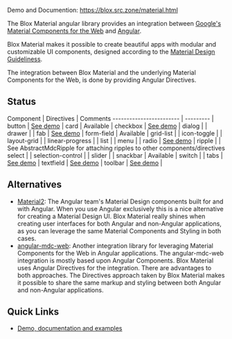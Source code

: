 Demo and Documention: https://blox.src.zone/material.html

The Blox Material angular library provides an integration between
[Google's Material Components for the Web](https://github.com/material-components/material-components-web)
and [Angular](https://angular.io).

Blox Material makes it possible to create beautiful apps with modular and customizable UI components,
designed according to the [Material Design Guideliness](https://material.io/guidelines).

The integration between Blox Material and the underlying Material Components for the Web,
is done by providing Angular Directives.

## Status 

Component                | Directives | Comments
------------------------ | --------- |
button                   | [See demo](https://blox.src.zone/material.html#/directives/button) |
card                     | Available |
checkbox                 | [See demo](https://blox.src.zone/material.html#/directives/checkbox) |
dialog                   |           |
drawer                   |           |
fab                      | [See demo](https://blox.src.zone/material.html#/directives/fab) |
form-field               | Available |
grid-list                |           |
icon-toggle              |           |
layout-grid              |           |
linear-progress          |           |
list                     |           |
menu                     |           |
radio                    | [See demo](https://blox.src.zone/material.html#/directives/radio) |
ripple                   |           | See AbstractMdcRipple for attaching ripples to other components/directives
select                   |           |
selection-control        |           |
slider                   |           |
snackbar                 | Available |
switch                   |           |
tabs                     | [See demo](https://blox.src.zone/material.html#/directives/tab) |
textfield                | [See demo](https://blox.src.zone/material.html#/directives/textfield) |
toolbar                  | [See demo](https://blox.src.zone/material.html#/directives/toolbar) |

## Alternatives
* [Material2](https://material.angular.io):
  The Angular team's Material Design components built for and with Angular.
  When you use Angular exclusively this is a nice alternative for creating a Material
  Design UI.
  Blox Material really shines when creating user interfaces for both Angular and non-Angular
  applications, as you can leverage the same Material Components and Styling in both cases.
* [angular-mdc-web](https://github.com/trimox/angular-mdc-web):
  Another integration library for leveraging Material Components for the Web in Angular
  applications. The angular-mdc-web integration is mostly based upon Angular Components.
  Blox Material uses Angular Directives for the integration.
  There are advantages to both approaches.
  The Directives approach taken by Blox Material makes it possible to share the same markup
  and styling between both Angular and non-Angular applications.

## Quick Links
*  [Demo, documentation and examples](https://blox.src.zone/material.html)
